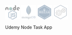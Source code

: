 ![Node.js ](https://github.com/ermondel/tsttmp/blob/master/files/icons48b/Nodejs48v2.png)
![MongoDB](https://github.com/ermondel/tsttmp/blob/master/files/icons48b/Mongodb48b.png)
![Mocha.js](https://github.com/ermondel/tsttmp/blob/master/files/icons48b/Mocha48b.png)
![Express.js](https://github.com/ermondel/tsttmp/blob/master/files/WebFramework48b.png)

Udemy Node Task App
